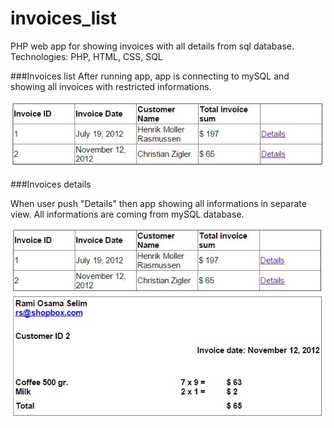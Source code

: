 invoices_list
=============

PHP web app for showing invoices with all details from sql database. Technologies: PHP, HTML, CSS, SQL

###Invoices list
After running app, app is connecting to mySQL and showing all invoices with restricted informations.

![Alt text](https://raw.githubusercontent.com/krunogr/invoices_list/master/assets/screenshots/invoices_list.JPG "Invoices list")

###Invoices details

When user push "Details" then app showing all informations in separate view. All informations are coming from mySQL database.

![Alt text](https://raw.githubusercontent.com/krunogr/invoices_list/master/assets/screenshots/invoices_details.JPG "Invoices details")

